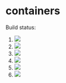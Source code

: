 # containers

Build status:

1. [![](https://github.com/buffeinstein/containers/workflows/tests-heap/badge.svg)](https://github.com/buffeinstein/containers/actions?query=workflow%3Atests-heap)
1. [![](https://github.com/buffeinstein/containers/workflows/tests-BST/badge.svg)](https://github.com/buffeinstein/containers/actions?query=workflow%3Atests-BST)
1. [![](https://github.com/buffeinstein/containers/workflows/tests-BinaryTree/badge.svg)](https://github.com/buffeinstein/containers/actions?query=workflow%3Atests-BinaryTree)
1. [![](https://github.com/buffeinstein/containers/workflows/tests-fibonacci/badge.svg)](https://github.com/buffeinstein/containers/actions?query=workflow%3Atests-fibonacci)
1. [![](https://github.com/buffeinstein/containers/workflows/tests-range/badge.svg)](https://github.com/buffeinstein/containers/actions?query=workflow%3Atests-range)
1. [![](https://github.com/buffeinstein/containers/workflows/tests-AVLTree/badge.svg)](https://github.com/buffeinstein/containers/actions?query=workflow%3Atests-AVLTree)
